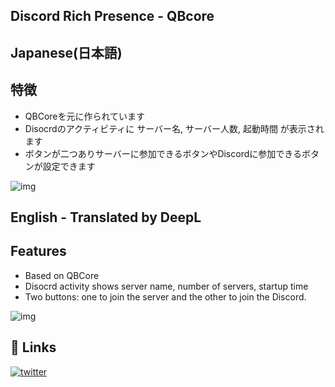## Discord Rich Presence - QBcore


## Japanese(日本語)
## 特徴

- QBCoreを元に作られています
- Disocrdのアクティビティに サーバー名, サーバー人数, 起動時間 が表示されます
- ボタンが二つありサーバーに参加できるボタンやDiscordに参加できるボタンが設定できます

![img](https://pbs.twimg.com/media/F_3fFZHaoAAqiJD?format=png&name=360x360)


## English  - Translated by DeepL
## Features
- Based on QBCore
- Disocrd activity shows server name, number of servers, startup time
- Two buttons: one to join the server and the other to join the Discord.
  
![img](https://pbs.twimg.com/media/F_3fFZHaoAAqiJD?format=png&name=360x360)


## 🔗 Links
[![twitter](https://img.shields.io/badge/twitter-1DA1F2?style=for-the-badge&logo=twitter&logoColor=white)](https://twitter.com/hiroq_q_m)

